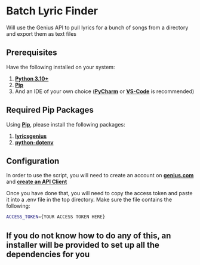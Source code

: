 # Batch Lyric Finder
Will use the Genius API to pull lyrics for a bunch of songs from a directory and export them as text files

## Prerequisites

Have the following installed on your system:

1. **[Python 3.10+](https://www.python.org/downloads/)**
2. **[Pip](https://pip.pypa.io/en/stable/installation/)**
3. And an IDE of your own choice (**[PyCharm](https://www.jetbrains.com/pycharm/)** or **[VS-Code](https://code.visualstudio.com/)** is recommended)

## Required Pip Packages

Using **[Pip](https://pip.pypa.io/en/stable/installation/)**, please install the following packages: 

1. **[lyricsgenius](https://pypi.org/project/lyricsgenius/)**
2. **[python-dotenv](https://pypi.org/project/python-dotenv/)**

## Configuration

In order to use the script, you will need to create an account on **[genius.com](https://genius.com)** and **[create an API Client](https://genius.com/api-clients/new)**

Once you have done that, you will need to copy the access token and paste it into a .env file in the top directory. Make sure the file contains the following:

```bash
ACCESS_TOKEN={YOUR ACCESS TOKEN HERE}
```

## If you do not know how to do any of this, an installer will be provided to set up all the dependencies for you